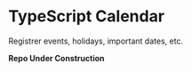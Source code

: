 # TypeScript Calendar

Registrer events, holidays, important dates, etc.

**Repo Under Construction**
